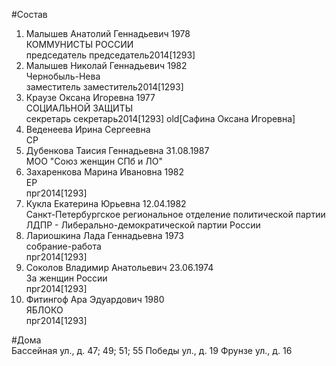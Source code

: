 #Состав  
1. Малышев Анатолий Геннадьевич 1978  
    КОММУНИСТЫ РОССИИ  
    председатель председатель2014[1293]  
2. Малышев Николай Геннадьевич 1982  
    Чернобыль-Нева  
    заместитель заместитель2014[1293]  
3. Краузе Оксана Игоревна 1977  
    СОЦИАЛЬНОЙ ЗАЩИТЫ  
    секретарь секретарь2014[1293] old[Сафина Оксана Игоревна]  
4. Веденеева Ирина Сергеевна  
    СР  
5. Дубенкова Таисия Геннадьевна 31.08.1987  
    МОО "Союз женщин СПб и ЛО"  
6. Захаренкова Марина Ивановна 1982  
    ЕР  
    прг2014[1293]  
7. Кукла Екатерина Юрьевна 12.04.1982  
    Санкт-Петербургское региональное отделение политической партии ЛДПР - Либерально-демократической партии России  
8. Лариошкина Лада Геннадьевна 1973  
    собрание-работа  
    прг2014[1293]  
9. Соколов Владимир Анатольевич 23.06.1974  
    За женщин России  
    прг2014[1293]  
10. Фитингоф Ара Эдуардович 1980  
    ЯБЛОКО  
    прг2014[1293]  
  
#Дома  
Бассейная ул., д. 47; 49; 51; 55 Победы ул., д. 19 Фрунзе ул., д. 16  
  
